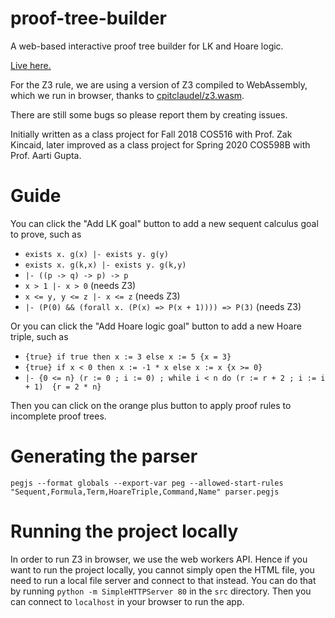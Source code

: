 # proof-tree-builder
A web-based interactive proof tree builder for LK and Hoare logic. 

[Live here.](https://joom.github.io/proof-tree-builder/src/)

For the Z3 rule, we are using a version of Z3 compiled to WebAssembly, which we run in browser, thanks to [cpitclaudel/z3.wasm](https://github.com/cpitclaudel/z3.wasm).

There are still some bugs so please report them by creating issues.

Initially written as a class project for Fall 2018 COS516 with Prof. Zak Kincaid, later improved as a class project for Spring 2020 COS598B with Prof. Aarti Gupta.

# Guide

You can click the "Add LK goal" button to add a new sequent calculus goal to prove, such as

* `exists x. g(x) |- exists y. g(y)`
* `exists x. g(k,x) |- exists y. g(k,y)`
* `|- ((p -> q) -> p) -> p`
* `x > 1 |- x > 0` (needs Z3)
* `x <= y, y <= z |- x <= z` (needs Z3)
* `|- (P(0) && (forall x. (P(x) => P(x + 1)))) => P(3)` (needs Z3)

Or you can click the "Add Hoare logic goal" button to add a new Hoare triple, such as

* `{true} if true then x := 3 else x := 5 {x = 3}`
* `{true} if x < 0 then x := -1 * x else x := x {x >= 0}`
* `|- {0 <= n} (r := 0 ; i := 0) ; while i < n do (r := r + 2 ; i := i + 1)  {r = 2 * n}`

Then you can click on the orange plus button to apply proof rules to incomplete proof trees.

# Generating the parser

```
pegjs --format globals --export-var peg --allowed-start-rules "Sequent,Formula,Term,HoareTriple,Command,Name" parser.pegjs
```

# Running the project locally

In order to run Z3 in browser, we use the web workers API. Hence if you want to run the project locally, you cannot simply open the HTML file, you need to run a local file server and connect to that instead. You can do that by running `python -m SimpleHTTPServer 80` in the `src` directory. Then you can connect to `localhost` in your browser to run the app.

